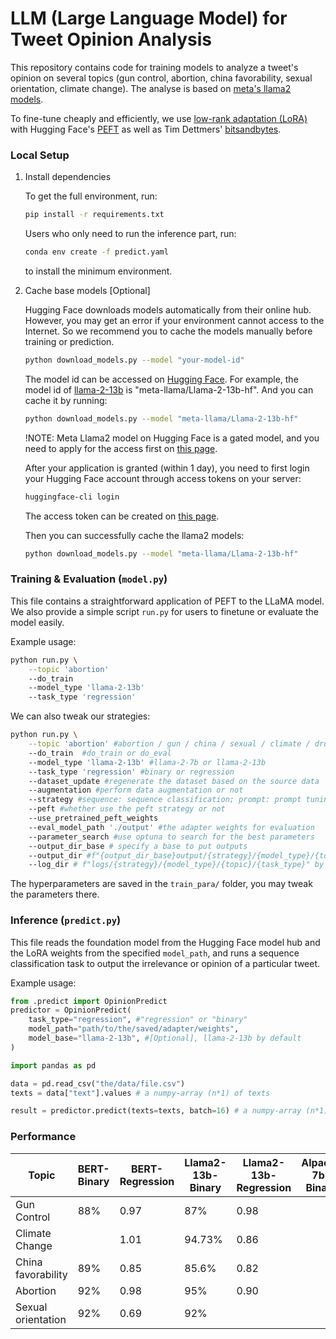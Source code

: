# LLM (Large Language Model) for Tweet Opinion Analysis

This repository contains code for training models to analyze a tweet's opinion on several topics (gun control, abortion, china favorability, sexual orientation, climate change). The analyse is based on [meta's llama2 models](https://huggingface.co/meta-llama). 

To fine-tune cheaply and efficiently, we use [low-rank adaptation (LoRA)](https://arxiv.org/pdf/2106.09685.pdf) with Hugging Face's [PEFT](https://github.com/huggingface/peft) as well as Tim Dettmers' [bitsandbytes](https://github.com/TimDettmers/bitsandbytes).

### Local Setup

1. Install dependencies

   To get the full environment, run:
   ```bash
   pip install -r requirements.txt
   ```

   Users who only need to run the inference part, run:
   ```bash
   conda env create -f predict.yaml
   ```
   to install the minimum environment.

2. Cache base models [Optional]

   Hugging Face downloads models automatically from their online hub. However, you may get an error if your environment cannot access to the Internet. So we recommend you to cache the models manually before training or prediction.

   ```bash
   python download_models.py --model "your-model-id"
   ```

   The model id can be accessed on [Hugging Face](https://huggingface.co/models). For example, the model id of [llama-2-13b](https://huggingface.co/meta-llama/Llama-2-13b-hf) is "meta-llama/Llama-2-13b-hf". And you can cache it by running:

   ```bash
   python download_models.py --model "meta-llama/Llama-2-13b-hf"
   ```

   !NOTE: Meta Llama2 model on Hugging Face is a gated model, and you need to apply for the access first on [this page](https://huggingface.co/meta-llama/Llama-2-13b-hf/tree/main).

   After your application is granted (within 1 day), you need to first login your Hugging Face account through access tokens on your server:

   ```bash
   huggingface-cli login
   ```
    
   The access token can be created on [this page](https://huggingface.co/settings/tokens).

   Then you can successfully cache the llama2 models:

   ```bash
   python download_models.py --model "meta-llama/Llama-2-13b-hf"
   ```

### Training & Evaluation (`model.py`)

This file contains a straightforward application of PEFT to the LLaMA model. We also provide a simple script `run.py` for users to finetune or evaluate the model easily.

Example usage:

```bash
python run.py \
    --topic 'abortion' 
    --do_train 
    --model_type 'llama-2-13b' 
    --task_type 'regression'
```

We can also tweak our strategies:

```bash
python run.py \
    --topic 'abortion' #abortion / gun / china / sexual / climate / drug
    --do_train  #do_train or do_eval
    --model_type 'llama-2-13b' #llama-2-7b or llama-2-13b
    --task_type 'regression' #binary or regression
    --dataset_update #regenerate the dataset based on the source data
    --augmentation #perform data augmentation or not
    --strategy #sequence: sequence classification; prompt: prompt tuning
    --peft #whether use the peft strategy or not
    --use_pretrained_peft_weights
    --eval_model_path './output' #the adapter weights for evaluation
    --parameter_search #use optuna to search for the best parameters
    --output_dir_base # specify a base to put outputs
    --output_dir #f"{output_dir_base}output/{strategy}/{model_type}/{topic}/{task_type}" by default
    --log_dir # f"logs/{strategy}/{model_type}/{topic}/{task_type}" by default
```

The hyperparameters are saved in the `train_para/` folder, you may tweak the parameters there.

### Inference (`predict.py`)

This file reads the foundation model from the Hugging Face model hub and the LoRA weights from the specified `model_path`, and runs a sequence classification task to output the irrelevance or opinion of a particular tweet.

Example usage:

```python
from .predict import OpinionPredict
predictor = OpinionPredict(
    task_type="regression", #"regression" or "binary"
    model_path="path/to/the/saved/adapter/weights",
    model_base="llama-2-13b", #[Optional], llama-2-13b by default
)

import pandas as pd

data = pd.read_csv("the/data/file.csv")
texts = data["text"].values # a numpy-array (n*1) of texts

result = predictor.predict(texts=texts, batch=16) # a numpy-array (n*1) of float numbers.
```


### Performance

| Topic | BERT-Binary | BERT-Regression | Llama2-13b-Binary | Llama2-13b-Regression | Alpaca-7b-Binary | Alpaca-7b-Regression | Alpaca-13b-Binary | Alpaca-13b-Regression |
|---|---|---|---|---|---|---|---|---|
|Gun Control|88%|0.97|87%|0.98|||||
|Climate Change||1.01|94.73%|0.86|||||
|China favorability|89%|0.85|85.6%|0.82|||||
|Abortion|92%|0.98|95%|0.90|||96.71%|0.88|
|Sexual orientation|92%|0.69|92%||||||